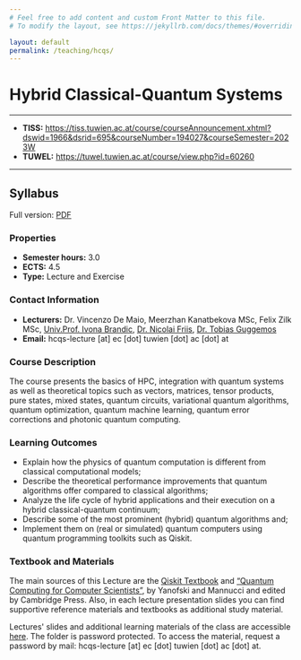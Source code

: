 ```yaml
---
# Feel free to add content and custom Front Matter to this file.
# To modify the layout, see https://jekyllrb.com/docs/themes/#overriding-theme-defaults

layout: default
permalink: /teaching/hcqs/
---
```

# Hybrid Classical-Quantum Systems
* * *

* <strong>TISS:</strong> <a href="https://tiss.tuwien.ac.at/course/courseAnnouncement.xhtml?dswid=1966&dsrid=695&courseNumber=194027&courseSemester=2023W">https://tiss.tuwien.ac.at/course/courseAnnouncement.xhtml?dswid=1966&dsrid=695&courseNumber=194027&courseSemester=2023W</a>
* <strong>TUWEL:</strong> <a href="https://tuwel.tuwien.ac.at/course/view.php?id=60260">https://tuwel.tuwien.ac.at/course/view.php?id=60260</a> 

* * *
## Syllabus
Full version: [PDF](https://owncloud.tuwien.ac.at/index.php/s/oB0Ov5xVqYbwGTW)

### Properties
* <strong>Semester hours:</strong> 3.0
* <strong>ECTS:</strong> 4.5
* <strong>Type:</strong> Lecture and Exercise

### Contact Information

* <strong>Lecturers:</strong> Dr. Vincenzo De Maio, Meerzhan Kanatbekova MSc, Felix Zilk MSc, [Univ.Prof. Ivona Brandic](https://informatics.tuwien.ac.at/people/ivona-brandic), [Dr. Nicolai Friis](https://quantifex.weebly.com/), [Dr. Tobias Guggemos](https://walther.quantum.at/people/tobias-guggemos/)
* <strong>Email:</strong> hcqs-lecture [at] ec [dot] tuwien [dot] ac [dot] at

### Course Description
The course presents the basics of HPC, integration with quantum systems as well as theoretical topics such as vectors, matrices, tensor products, pure states, mixed states, quantum circuits, variational quantum algorithms, quantum optimization, quantum machine learning, quantum error corrections and photonic quantum computing.

### Learning Outcomes
* Explain how the physics of quantum computation is different from classical computational models;
* Describe the theoretical performance improvements that quantum algorithms offer compared to classical algorithms;
* Analyze the life cycle of hybrid applications and their execution on a hybrid classical-quantum continuum;
* Describe some of the most prominent (hybrid) quantum algorithms and;
* Implement them on (real or simulated) quantum computers using quantum programming toolkits such as Qiskit.

### Textbook and Materials
The main sources of this Lecture are the [Qiskit Textbook](https://learning.quantum.ibm.com/) and [“Quantum Computing for Computer Scientists”](https://www.cambridge.org/core/books/quantum-computing-for-computer-scientists/8AEA723BEE5CC9F5C03FDD4BA850C711), by Yanofski and Mannucci and edited by Cambridge Press. Also, in each lecture presentation slides you can find supportive reference materials and textbooks as additional study material.

Lectures' slides and additional learning materials of the class are accessible [here](https://owncloud.tuwien.ac.at/index.php/s/V6QySKgUHvgwbSk). The folder is password protected. To access the material, request a password by mail: hcqs-lecture [at] ec [dot] tuwien [dot] ac [dot] at.

